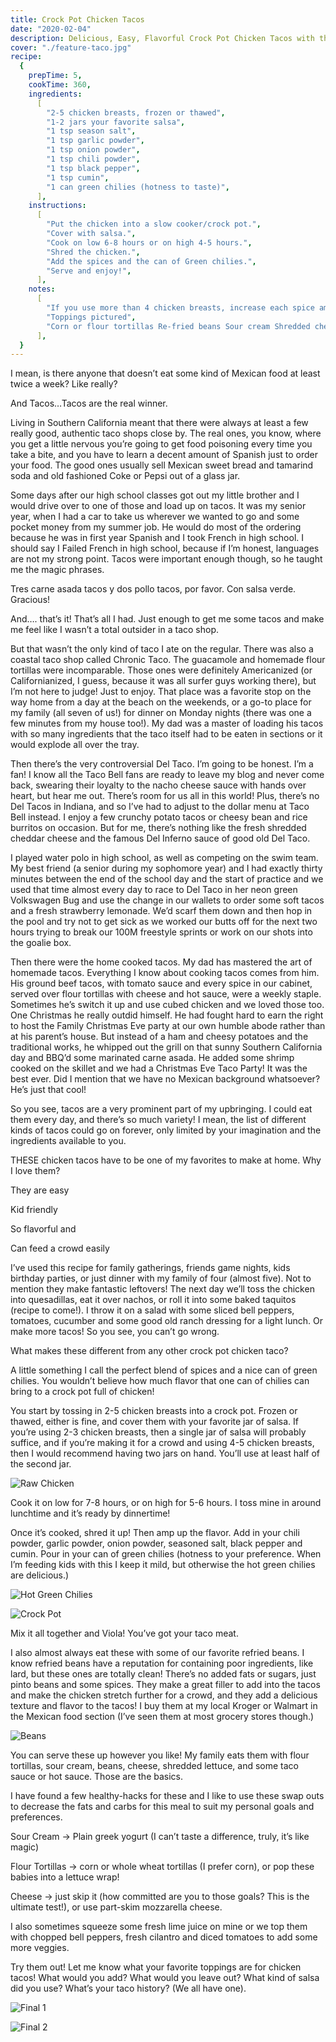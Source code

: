 ```yaml
---
title: Crock Pot Chicken Tacos
date: "2020-02-04"
description: Delicious, Easy, Flavorful Crock Pot Chicken Tacos with the perfect blend of spices and my secret ingredient that will make your taco Tuesday (or any day!) a Tuesday to remember.
cover: "./feature-taco.jpg"
recipe:
  {
    prepTime: 5,
    cookTime: 360,
    ingredients:
      [
        "2-5 chicken breasts, frozen or thawed",
        "1-2 jars your favorite salsa",
        "1 tsp season salt",
        "1 tsp garlic powder",
        "1 tsp onion powder",
        "1 tsp chili powder",
        "1 tsp black pepper",
        "1 tsp cumin",
        "1 can green chilies (hotness to taste)",
      ],
    instructions:
      [
        "Put the chicken into a slow cooker/crock pot.",
        "Cover with salsa.",
        "Cook on low 6-8 hours or on high 4-5 hours.",
        "Shred the chicken.",
        "Add the spices and the can of Green chilies.",
        "Serve and enjoy!",
      ],
    notes:
      [
        "If you use more than 4 chicken breasts, increase each spice amount by 1/2 tsp.",
        "Toppings pictured",
        "Corn or flour tortillas Re-fried beans Sour cream Shredded cheese Taco sauce/ hot sauce Shredded lettuce",
      ],
  }
---
```


I mean, is there anyone that doesn’t eat some kind of Mexican food at least twice a week? Like really?

And Tacos…Tacos are the real winner.

Living in Southern California meant that there were always at least a few really good, authentic taco shops close by. The real ones, you know, where you get a little nervous you’re going to get food poisoning every time you take a bite, and you have to learn a decent amount of Spanish just to order your food. The good ones usually sell Mexican sweet bread and tamarind soda and old fashioned Coke or Pepsi out of a glass jar.

Some days after our high school classes got out my little brother and I would drive over to one of those and load up on tacos. It was my senior year, when I had a car to take us wherever we wanted to go and some pocket money from my summer job. He would do most of the ordering because he was in first year Spanish and I took French in high school. I should say I Failed French in high school, because if I’m honest, languages are not my strong point. Tacos were important enough though, so he taught me the magic phrases.

Tres carne asada tacos y dos pollo tacos, por favor. Con salsa verde. Gracious!

And…. that’s it! That’s all I had. Just enough to get me some tacos and make me feel like I wasn’t a total outsider in a taco shop.

But that wasn’t the only kind of taco I ate on the regular. There was also a coastal taco shop called Chronic Taco. The guacamole and homemade flour tortillas were incomparable. Those ones were definitely Americanized (or Californianized, I guess, because it was all surfer guys working there), but I’m not here to judge! Just to enjoy. That place was a favorite stop on the way home from a day at the beach on the weekends, or a go-to place for my family (all seven of us!) for dinner on Monday nights (there was one a few minutes from my house too!). My dad was a master of loading his tacos with so many ingredients that the taco itself had to be eaten in sections or it would explode all over the tray.

Then there’s the very controversial Del Taco. I’m going to be honest. I’m a fan! I know all the Taco Bell fans are ready to leave my blog and never come back, swearing their loyalty to the nacho cheese sauce with hands over heart, but hear me out. There’s room for us all in this world! Plus, there’s no Del Tacos in Indiana, and so I’ve had to adjust to the dollar menu at Taco Bell instead. I enjoy a few crunchy potato tacos or cheesy bean and rice burritos on occasion. But for me, there’s nothing like the fresh shredded cheddar cheese and the famous Del Inferno sauce of good old Del Taco.

I played water polo in high school, as well as competing on the swim team. My best friend (a senior during my sophomore year) and I had exactly thirty minutes between the end of the school day and the start of practice and we used that time almost every day to race to Del Taco in her neon green Volkswagen Bug and use the change in our wallets to order some soft tacos and a fresh strawberry lemonade. We’d scarf them down and then hop in the pool and try not to get sick as we worked our butts off for the next two hours trying to break our 100M freestyle sprints or work on our shots into the goalie box.

Then there were the home cooked tacos. My dad has mastered the art of homemade tacos. Everything I know about cooking tacos comes from him. His ground beef tacos, with tomato sauce and every spice in our cabinet, served over flour tortillas with cheese and hot sauce, were a weekly staple. Sometimes he’s switch it up and use cubed chicken and we loved those too. One Christmas he really outdid himself. He had fought hard to earn the right to host the Family Christmas Eve party at our own humble abode rather than at his parent’s house. But instead of a ham and cheesy potatoes and the traditional works, he whipped out the grill on that sunny Southern California day and BBQ’d some marinated carne asada. He added some shrimp cooked on the skillet and we had a Christmas Eve Taco Party! It was the best ever. Did I mention that we have no Mexican background whatsoever? He’s just that cool!

So you see, tacos are a very prominent part of my upbringing. I could eat them every day, and there’s so much variety! I mean, the list of different kinds of tacos could go on forever, only limited by your imagination and the ingredients available to you.

THESE chicken tacos have to be one of my favorites to make at home. Why I love them?

They are easy

Kid friendly

So flavorful and

Can feed a crowd easily

I’ve used this recipe for family gatherings, friends game nights, kids birthday parties, or just dinner with my family of four (almost five). Not to mention they make fantastic leftovers! The next day we’ll toss the chicken into quesadillas, eat it over nachos, or roll it into some baked taquitos (recipe to come!). I throw it on a salad with some sliced bell peppers, tomatoes, cucumber and some good old ranch dressing for a light lunch. Or make more tacos! So you see, you can’t go wrong.

What makes these different from any other crock pot chicken taco?

A little something I call the perfect blend of spices and a nice can of green chilies. You wouldn’t believe how much flavor that one can of chilies can bring to a crock pot full of chicken!

You start by tossing in 2-5 chicken breasts into a crock pot. Frozen or thawed, either is fine, and cover them with your favorite jar of salsa. If you’re using 2-3 chicken breasts, then a single jar of salsa will probably suffice, and if you’re making it for a crowd and using 4-5 chicken breasts, then I would recommend having two jars on hand. You’ll use at least half of the second jar.

![Raw Chicken](./raw.jpg)

Cook it on low for 7-8 hours, or on high for 5-6 hours. I toss mine in around lunchtime and it’s ready by dinnertime!

Once it’s cooked, shred it up! Then amp up the flavor. Add in your chili powder, garlic powder, onion powder, seasoned salt, black pepper and cumin. Pour in your can of green chilies (hotness to your preference. When I’m feeding kids with this I keep it mild, but otherwise the hot green chilies are delicious.)

![Hot Green Chilies](./chilies.jpg)

![Crock Pot](./crock-pot.jpg)

Mix it all together and Viola! You’ve got your taco meat.

I also almost always eat these with some of our favorite refried beans. I know refried beans have a reputation for containing poor ingredients, like lard, but these ones are totally clean! There’s no added fats or sugars, just pinto beans and some spices. They make a great filler to add into the tacos and make the chicken stretch further for a crowd, and they add a delicious texture and flavor to the tacos! I buy them at my local Kroger or Walmart in the Mexican food section (I’ve seen them at most grocery stores though.)

![Beans](./beans.jpg)

You can serve these up however you like! My family eats them with flour tortillas, sour cream, beans, cheese, shredded lettuce, and some taco sauce or hot sauce. Those are the basics.

I have found a few healthy-hacks for these and I like to use these swap outs to decrease the fats and carbs for this meal to suit my personal goals and preferences.

Sour Cream → Plain greek yogurt (I can’t taste a difference, truly, it’s like magic)

Flour Tortillas → corn or whole wheat tortillas (I prefer corn), or pop these babies into a lettuce wrap!

Cheese → just skip it (how committed are you to those goals? This is the ultimate test!), or use part-skim mozzarella cheese.

I also sometimes squeeze some fresh lime juice on mine or we top them with chopped bell peppers, fresh cilantro and diced tomatoes to add some more veggies.

Try them out! Let me know what your favorite toppings are for chicken tacos! What would you add? What would you leave out? What kind of salsa did you use? What’s your taco history? (We all have one).

![Final 1](./final1.jpg)

![Final 2](./final2.jpg)
